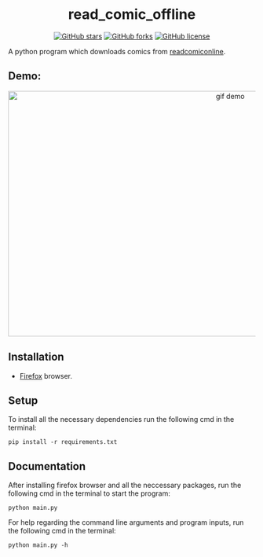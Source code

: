 <h1 align="center">read_comic_offline</h2>

<div align="center">
<a href="https://github.com/shibi391/read_comic_offline/stargazers"><img alt="GitHub stars" src="https://img.shields.io/github/stars/shibi391/read_comic_offline?style=flat-square"></a>
<a href="https://github.com/shibi391/read_comic_offline/network"><img alt="GitHub forks" src="https://img.shields.io/github/forks/shibi391/read_comic_offline?style=flat-square"></a>
<a href="https://github.com/shibi391/read_comic_offline/blob/master/LICENSE"><img alt="GitHub license" src="https://img.shields.io/github/license/shibi391/read_comic_offline?style=flat-square"></a>
</div>


A python program which downloads comics from [readcomiconline](https://readcomiconline.to/).

## Demo:

<p align="center">
    <img alt="gif demo" src="https://github.com/shibi391/storage/blob/master/gifs/read_comic_offline_demo.gif" width="889" height="500">
</p>

## Installation

- [Firefox](https://www.mozilla.org/en-US/firefox/new/) browser.

## Setup

To install all the necessary dependencies run the following cmd in the terminal:
```
pip install -r requirements.txt
```

## Documentation

After installing firefox browser and all the neccessary packages, run the following cmd in the terminal to start the program:
```
python main.py
```
For help regarding the command line arguments and program inputs, run the following cmd in the terminal:
```
python main.py -h
```